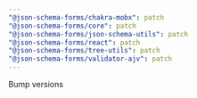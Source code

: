 ```yaml
---
"@json-schema-forms/chakra-mobx": patch
"@json-schema-forms/core": patch
"@json-schema-forms/json-schema-utils": patch
"@json-schema-forms/react": patch
"@json-schema-forms/tree-utils": patch
"@json-schema-forms/validator-ajv": patch
---
```


Bump versions
